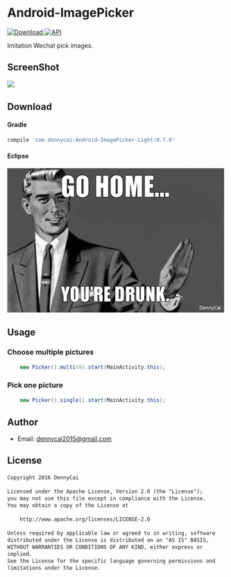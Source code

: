 # Android-ImagePicker
[ ![Download](https://api.bintray.com/packages/dennycai/maven/android-imagepicker-light/images/download.svg) ](https://bintray.com/dennycai/maven/android-imagepicker-light/_latestVersion)
[![API](https://img.shields.io/badge/API-11%2B-brightgreen.svg?style=flat)](https://android-arsenal.com/api?level=11)

Imitation Wechat pick images.

ScreenShot
--
![](https://null)

Download
--
#### Gradle
```groovy
compile 'com.dennycai:Android-ImagePicker-Light:0.7.0'
```
#### Eclipse
![go home](https://github.com/DennyCai/Android-ImagePicker/blob/PickImage-Light/screenshot/drunk.jpg)

Usage
--

### Choose multiple pictures
```java
    new Picker().multi(9).start(MainActivity.this);
```

### Pick one picture
```java
    new Picker().single().start(MainActivity.this);
```

Author
--
* Email: dennycai2015@gmail.com

License
--
```
Copyright 2016 DennyCai

Licensed under the Apache License, Version 2.0 (the "License");
you may not use this file except in compliance with the License.
You may obtain a copy of the License at

    http://www.apache.org/licenses/LICENSE-2.0

Unless required by applicable law or agreed to in writing, software
distributed under the License is distributed on an "AS IS" BASIS,
WITHOUT WARRANTIES OR CONDITIONS OF ANY KIND, either express or implied.
See the License for the specific language governing permissions and
limitations under the License.
